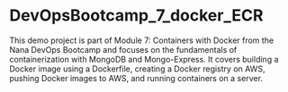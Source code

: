 # DevOpsBootcamp_7_docker_ECR
This demo project is part of Module 7: Containers with Docker from the Nana DevOps Bootcamp and focuses on the fundamentals of containerization with MongoDB and Mongo-Express. It covers building a Docker image using a Dockerfile, creating a Docker registry on AWS, pushing Docker images to AWS, and running containers on a server.
